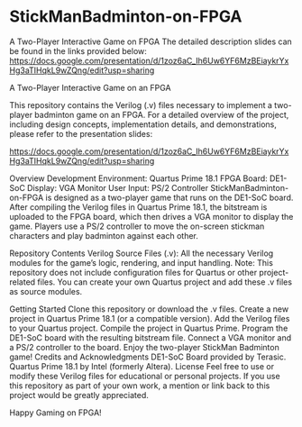 # StickManBadminton-on-FPGA
A Two-Player Interactive Game on FPGA
The detailed description slides can be found in the links provided below:
https://docs.google.com/presentation/d/1zoz6aC_Ih6Uw6YF6MzBEiaykrYxHg3aTIHqkL9wZQng/edit?usp=sharing

A Two-Player Interactive Game on an FPGA

This repository contains the Verilog (.v) files necessary to implement a two-player badminton game on an FPGA. For a detailed overview of the project, including design concepts, implementation details, and demonstrations, please refer to the presentation slides:

https://docs.google.com/presentation/d/1zoz6aC_Ih6Uw6YF6MzBEiaykrYxHg3aTIHqkL9wZQng/edit?usp=sharing

Overview
Development Environment: Quartus Prime 18.1
FPGA Board: DE1-SoC
Display: VGA Monitor
User Input: PS/2 Controller
StickManBadminton-on-FPGA is designed as a two-player game that runs on the DE1-SoC board. After compiling the Verilog files in Quartus Prime 18.1, the bitstream is uploaded to the FPGA board, which then drives a VGA monitor to display the game. Players use a PS/2 controller to move the on-screen stickman characters and play badminton against each other.

Repository Contents
Verilog Source Files (.v):
All the necessary Verilog modules for the game’s logic, rendering, and input handling.
Note: This repository does not include configuration files for Quartus or other project-related files. You can create your own Quartus project and add these .v files as source modules.

Getting Started
Clone this repository or download the .v files.
Create a new project in Quartus Prime 18.1 (or a compatible version).
Add the Verilog files to your Quartus project.
Compile the project in Quartus Prime.
Program the DE1-SoC board with the resulting bitstream file.
Connect a VGA monitor and a PS/2 controller to the board.
Enjoy the two-player StickMan Badminton game!
Credits and Acknowledgments
DE1-SoC Board provided by Terasic.
Quartus Prime 18.1 by Intel (formerly Altera).
License
Feel free to use or modify these Verilog files for educational or personal projects. If you use this repository as part of your own work, a mention or link back to this project would be greatly appreciated.

Happy Gaming on FPGA!